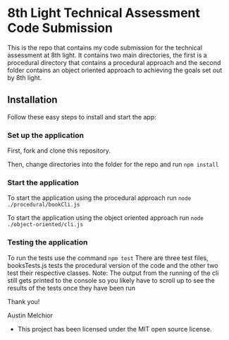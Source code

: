 # 8th Light Technical Assessment Code Submission

This is the repo that contains my code submission for the technical assessment at 8th light. It contains two main directories, the first is a procedural directory that contains a procedural approach and the second folder contains an object oriented approach to achieving the goals set out by 8th light.

## Installation

Follow these easy steps to install and start the app:

### Set up the application

First, fork and clone this repository.

Then, change directories into the folder for the repo and run `npm install`

### Start the application

To start the application using the procedural approach run `node ./procedural/bookCli.js`

To start the application using the object oriented approach run `node ./object-oriented/cli.js`

### Testing the application

To run the tests use the command `npm test`
There are three test files, booksTests.js tests the procedural version of the code and the other two test their respective classes.
Note: The output from the running of the cli still gets printed to the console so you likely have to scroll up to see the results of the tests once they have been run

Thank you!

Austin Melchior

- This project has been licensed under the MIT open source license.
